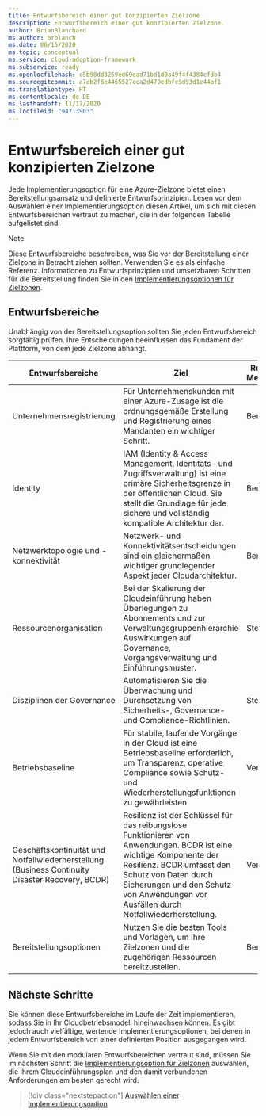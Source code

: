 ```yaml
---
title: Entwurfsbereich einer gut konzipierten Zielzone
description: Entwurfsbereich einer gut konzipierten Zielzone.
author: BrianBlanchard
ms.author: brblanch
ms.date: 06/15/2020
ms.topic: conceptual
ms.service: cloud-adoption-framework
ms.subservice: ready
ms.openlocfilehash: c5b98dd3259ed69ead71bd1d0a49f4f4384cfdb4
ms.sourcegitcommit: a7eb2f6c4465527cca2d479edbfc9d93d1e44bf1
ms.translationtype: HT
ms.contentlocale: de-DE
ms.lasthandoff: 11/17/2020
ms.locfileid: "94713903"
---
```

<!-- TODO: Refactor terms: "design area", "well-architected" -->

# <a name="design-areas-of-a-well-architected-landing-zone"></a>Entwurfsbereich einer gut konzipierten Zielzone

Jede Implementierungsoption für eine Azure-Zielzone bietet einen Bereitstellungsansatz und definierte Entwurfsprinzipien. Lesen vor dem Auswählen einer Implementierungsoption diesen Artikel, um sich mit diesen Entwurfsbereichen vertraut zu machen, die in der folgenden Tabelle aufgelistet sind.

> [!NOTE]
> Diese Entwurfsbereiche beschreiben, was Sie vor der Bereitstellung einer Zielzone in Betracht ziehen sollten. Verwenden Sie es als einfache Referenz. Informationen zu Entwurfsprinzipien und umsetzbaren Schritten für die Bereitstellung finden Sie in den [Implementierungsoptionen für Zielzonen](./implementation-options.md).

## <a name="design-areas"></a>Entwurfsbereiche

Unabhängig von der Bereitstellungsoption sollten Sie jeden Entwurfsbereich sorgfältig prüfen. Ihre Entscheidungen beeinflussen das Fundament der Plattform, von dem jede Zielzone abhängt.

| Entwurfsbereiche | Ziel  | Relevante Methodiken |
|---|---|---|
| Unternehmensregistrierung | Für Unternehmenskunden mit einer Azure-Zusage ist die ordnungsgemäße Erstellung und Registrierung eines Mandanten ein wichtiger Schritt. | Bereit |
| Identity | IAM (Identity & Access Management, Identitäts- und Zugriffsverwaltung) ist eine primäre Sicherheitsgrenze in der öffentlichen Cloud. Sie stellt die Grundlage für jede sichere und vollständig kompatible Architektur dar. | Bereit |
| Netzwerktopologie und -konnektivität | Netzwerk- und Konnektivitätsentscheidungen sind ein gleichermaßen wichtiger grundlegender Aspekt jeder Cloudarchitektur. | Bereit |
| Ressourcenorganisation | Bei der Skalierung der Cloudeinführung haben Überlegungen zu Abonnements und zur Verwaltungsgruppenhierarchie Auswirkungen auf Governance, Vorgangsverwaltung und Einführungsmuster. | Steuern |
| Disziplinen der Governance | Automatisieren Sie die Überwachung und Durchsetzung von Sicherheits-, Governance- und Compliance-Richtlinien. | Steuern |
| Betriebsbaseline | Für stabile, laufende Vorgänge in der Cloud ist eine Betriebsbaseline erforderlich, um Transparenz, operative Compliance sowie Schutz- und Wiederherstellungsfunktionen zu gewährleisten. | Verwalten |
| Geschäftskontinuität und Notfallwiederherstellung (Business Continuity Disaster Recovery, BCDR) | Resilienz ist der Schlüssel für das reibungslose Funktionieren von Anwendungen. BCDR ist eine wichtige Komponente der Resilienz. BCDR umfasst den Schutz von Daten durch Sicherungen und den Schutz von Anwendungen vor Ausfällen durch Notfallwiederherstellung. | Verwalten |
| Bereitstellungsoptionen | Nutzen Sie die besten Tools und Vorlagen, um Ihre Zielzonen und die zugehörigen Ressourcen bereitzustellen. | Bereit |

## <a name="next-steps"></a>Nächste Schritte

Sie können diese Entwurfsbereiche im Laufe der Zeit implementieren, sodass Sie in Ihr Cloudbetriebsmodell hineinwachsen können. Es gibt jedoch auch vielfältige, wertende Implementierungsoptionen, bei denen in jedem Entwurfsbereich von einer definierten Position ausgegangen wird.

Wenn Sie mit den modularen Entwurfsbereichen vertraut sind, müssen Sie im nächsten Schritt die [Implementierungsoption für Zielzonen](./implementation-options.md) auswählen, die Ihrem Cloudeinführungsplan und den damit verbundenen Anforderungen am besten gerecht wird.

> [!div class="nextstepaction"]
> [Auswählen einer Implementierungsoption](./implementation-options.md)
